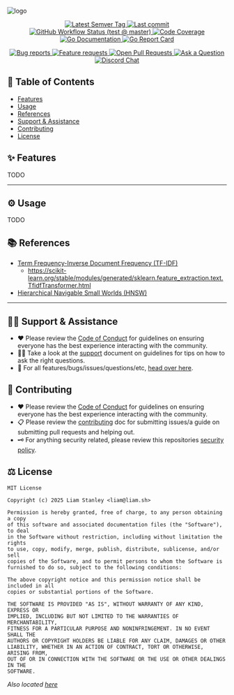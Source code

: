 <!-- template:define:options
{
  "nodescription": true
}
-->
![logo](https://liam.sh/-/gh/svg/lrstanley/corpse?layout=left&icon=fluent-emoji-flat%3Amagic-wand&icon.width=60&bg=geometric)

<!-- template:begin:header -->
<!-- do not edit anything in this "template" block, its auto-generated -->

<p align="center">
  <a href="https://github.com/lrstanley/corpse/tags">
    <img title="Latest Semver Tag" src="https://img.shields.io/github/v/tag/lrstanley/corpse?style=flat-square">
  </a>
  <a href="https://github.com/lrstanley/corpse/commits/master">
    <img title="Last commit" src="https://img.shields.io/github/last-commit/lrstanley/corpse?style=flat-square">
  </a>

  <a href="https://github.com/lrstanley/corpse/actions?query=workflow%3Atest+event%3Apush">
    <img title="GitHub Workflow Status (test @ master)" src="https://img.shields.io/github/actions/workflow/status/lrstanley/corpse/test.yml?branch=master&label=test&style=flat-square">
  </a>

  <a href="https://codecov.io/gh/lrstanley/corpse">
    <img title="Code Coverage" src="https://img.shields.io/codecov/c/github/lrstanley/corpse/master?style=flat-square">
  </a>

  <a href="https://pkg.go.dev/github.com/lrstanley/corpse">
    <img title="Go Documentation" src="https://pkg.go.dev/badge/github.com/lrstanley/corpse?style=flat-square">
  </a>
  <a href="https://goreportcard.com/report/github.com/lrstanley/corpse">
    <img title="Go Report Card" src="https://goreportcard.com/badge/github.com/lrstanley/corpse?style=flat-square">
  </a>
</p>
<p align="center">
  <a href="https://github.com/lrstanley/corpse/issues?q=is:open+is:issue+label:bug">
    <img title="Bug reports" src="https://img.shields.io/github/issues/lrstanley/corpse/bug?label=issues&style=flat-square">
  </a>
  <a href="https://github.com/lrstanley/corpse/issues?q=is:open+is:issue+label:enhancement">
    <img title="Feature requests" src="https://img.shields.io/github/issues/lrstanley/corpse/enhancement?label=feature%20requests&style=flat-square">
  </a>
  <a href="https://github.com/lrstanley/corpse/pulls">
    <img title="Open Pull Requests" src="https://img.shields.io/github/issues-pr/lrstanley/corpse?label=prs&style=flat-square">
  </a>
  <a href="https://github.com/lrstanley/corpse/discussions/new?category=q-a">
    <img title="Ask a Question" src="https://img.shields.io/badge/support-ask_a_question!-blue?style=flat-square">
  </a>
  <a href="https://liam.sh/chat"><img src="https://img.shields.io/badge/discord-bytecord-blue.svg?style=flat-square" title="Discord Chat"></a>
</p>
<!-- template:end:header -->

<!-- template:begin:toc -->
<!-- do not edit anything in this "template" block, its auto-generated -->
## :link: Table of Contents

  - [Features](#sparkles-features)
  - [Usage](#gear-usage)
  - [References](#books-references)
  - [Support &amp; Assistance](#raising_hand_man-support--assistance)
  - [Contributing](#handshake-contributing)
  - [License](#balance_scale-license)
<!-- template:end:toc -->

## :sparkles: Features

TODO

---

## :gear: Usage

TODO

## :books: References

- [Term Frequency-Inverse Document Frequency (TF-IDF)](https://www.geeksforgeeks.org/understanding-tf-idf-term-frequency-inverse-document-frequency/)
  - https://scikit-learn.org/stable/modules/generated/sklearn.feature_extraction.text.TfidfTransformer.html
- [Hierarchical Navigable Small Worlds (HNSW)](https://github.com/coder/hnsw)

---

<!-- template:begin:support -->
<!-- do not edit anything in this "template" block, its auto-generated -->
## :raising_hand_man: Support & Assistance

* :heart: Please review the [Code of Conduct](.github/CODE_OF_CONDUCT.md) for
     guidelines on ensuring everyone has the best experience interacting with
     the community.
* :raising_hand_man: Take a look at the [support](.github/SUPPORT.md) document on
     guidelines for tips on how to ask the right questions.
* :lady_beetle: For all features/bugs/issues/questions/etc, [head over here](https://github.com/lrstanley/corpse/issues/new/choose).
<!-- template:end:support -->

<!-- template:begin:contributing -->
<!-- do not edit anything in this "template" block, its auto-generated -->
## :handshake: Contributing

* :heart: Please review the [Code of Conduct](.github/CODE_OF_CONDUCT.md) for guidelines
     on ensuring everyone has the best experience interacting with the
    community.
* :clipboard: Please review the [contributing](.github/CONTRIBUTING.md) doc for submitting
     issues/a guide on submitting pull requests and helping out.
* :old_key: For anything security related, please review this repositories [security policy](https://github.com/lrstanley/corpse/security/policy).
<!-- template:end:contributing -->

<!-- template:begin:license -->
<!-- do not edit anything in this "template" block, its auto-generated -->
## :balance_scale: License

```
MIT License

Copyright (c) 2025 Liam Stanley <liam@liam.sh>

Permission is hereby granted, free of charge, to any person obtaining a copy
of this software and associated documentation files (the "Software"), to deal
in the Software without restriction, including without limitation the rights
to use, copy, modify, merge, publish, distribute, sublicense, and/or sell
copies of the Software, and to permit persons to whom the Software is
furnished to do so, subject to the following conditions:

The above copyright notice and this permission notice shall be included in all
copies or substantial portions of the Software.

THE SOFTWARE IS PROVIDED "AS IS", WITHOUT WARRANTY OF ANY KIND, EXPRESS OR
IMPLIED, INCLUDING BUT NOT LIMITED TO THE WARRANTIES OF MERCHANTABILITY,
FITNESS FOR A PARTICULAR PURPOSE AND NONINFRINGEMENT. IN NO EVENT SHALL THE
AUTHORS OR COPYRIGHT HOLDERS BE LIABLE FOR ANY CLAIM, DAMAGES OR OTHER
LIABILITY, WHETHER IN AN ACTION OF CONTRACT, TORT OR OTHERWISE, ARISING FROM,
OUT OF OR IN CONNECTION WITH THE SOFTWARE OR THE USE OR OTHER DEALINGS IN THE
SOFTWARE.
```

_Also located [here](LICENSE)_
<!-- template:end:license -->
